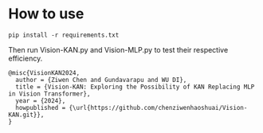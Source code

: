 # How to use
```
pip install -r requirements.txt
```
Then run Vision-KAN.py and Vision-MLP.py to test their respective efficiency.
```
@misc{VisionKAN2024,
  author = {Ziwen Chen and Gundavarapu and WU DI},
  title = {Vision-KAN: Exploring the Possibility of KAN Replacing MLP in Vision Transformer},
  year = {2024},
  howpublished = {\url{https://github.com/chenziwenhaoshuai/Vision-KAN.git}},
}
```

